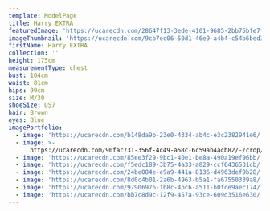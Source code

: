 ```yaml
---
template: ModelPage
title: Harry EXTRA
featuredImage: 'https://ucarecdn.com/28647f13-3ede-4101-9685-2bb75bfe7f57/'
imageThumbnail: 'https://ucarecdn.com/9cb7ec06-50d1-46e9-a4b4-c54b6bed36b7/'
firstName: Harry EXTRA
collection: ''
height: 175cm
measurementType: chest
bust: 104cm
waist: 81cm
hips: 99cm
size: M/30
shoeSize: US7
hair: Brown
eyes: Blue
imagePortfolio:
  - image: 'https://ucarecdn.com/b148da9b-23e0-4334-ab4c-e3c2382941e6/'
  - image: >-
      https://ucarecdn.com/90fac731-356f-4c49-a58c-6c59ab4acb82/-/crop/2413x3180/273,852/-/preview/
  - image: 'https://ucarecdn.com/85ee3f29-9bc1-40e1-be8a-490a19ef96bb/'
  - image: 'https://ucarecdn.com/f5edc189-3b75-4a33-a829-ccf6436531cb/'
  - image: 'https://ucarecdn.com/24be084e-e9a9-441a-8136-d4963def9b28/'
  - image: 'https://ucarecdn.com/8d0c4b01-2a6b-4963-b5a1-fa67550339a8/'
  - image: 'https://ucarecdn.com/97906976-1b8c-4bc6-a511-b0fce9aec174/'
  - image: 'https://ucarecdn.com/bb7c8d9c-12f9-457a-93ce-609d3516e630/'
---
```



